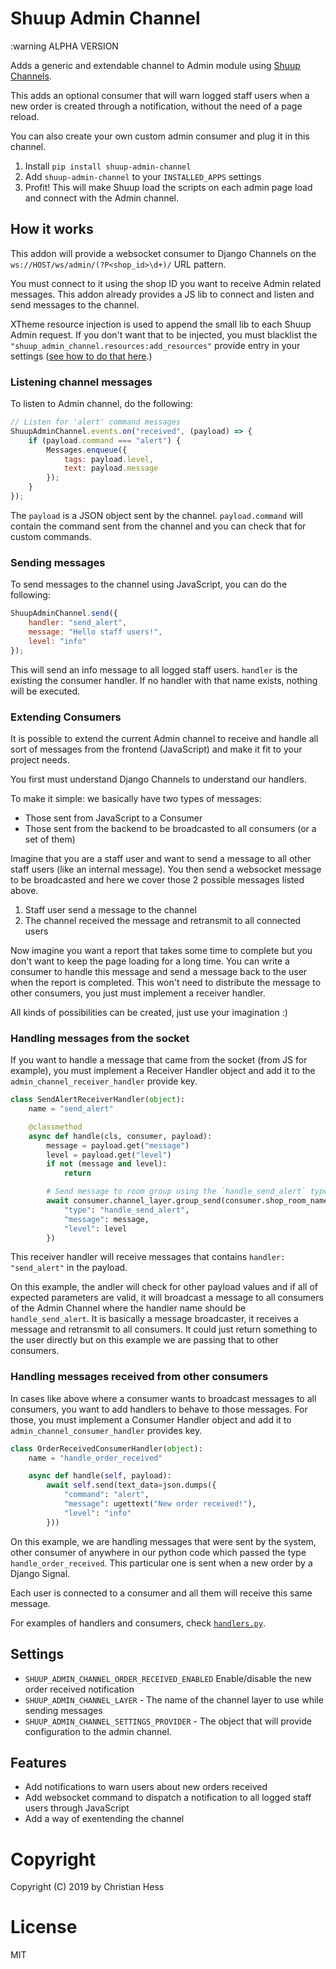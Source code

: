 # Shuup Admin Channel

:warning ALPHA VERSION

Adds a generic and extendable channel to Admin module using [Shuup Channels](https://github.com/chessbr/shuup-channels).

This adds an optional consumer that will warn logged staff users when a new order is created through a notification, without the need of a page reload.

You can also create your own custom admin consumer and plug it in this channel.

1. Install `pip install shuup-admin-channel`
2. Add `shuup-admin-channel` to your `INSTALLED_APPS` settings
3. Profit! This will make Shuup load the scripts on each admin page load and connect with the Admin channel.

## How it works

This addon will provide a websocket consumer to Django Channels on the `ws://HOST/ws/admin/(?P<shop_id>\d+)/` URL pattern.

You must connect to it using the shop ID you want to receive Admin related messages. This addon already provides a JS lib to connect and listen and send messages to the channel.

XTheme resource injection is used to append the small lib to each Shuup Admin request. If you don't want that to be injected, you must blacklist the `"shuup_admin_channel.resources:add_resources"` provide entry in your settings ([see how to do that here](https://shuup.readthedocs.io/en/latest/ref/provides.html#blacklisting-provides).)

### Listening channel messages

To listen to Admin channel, do the following:

```js
// Listen for 'alert' command messages
ShuupAdminChannel.events.on("received", (payload) => {
    if (payload.command === "alert") {
        Messages.enqueue({
            tags: payload.level,
            text: payload.message
        });
    }
});
```

The `payload` is a JSON object sent by the channel. `payload.command` will contain the command sent from the channel and you can check that for custom commands.

### Sending messages

To send messages to the channel using JavaScript, you can do the following:

```js
ShuupAdminChannel.send({
    handler: "send_alert",
    message: "Hello staff users!",
    level: "info"
});
```

This will send an info message to all logged staff users. `handler` is the existing the consumer handler. If no handler with that name exists, nothing will be executed.

### Extending Consumers

It is possible to extend the current Admin channel to receive and handle all sort of messages from the frontend (JavaScript) and make it fit to your project needs.

You first must understand Django Channels to understand our handlers.

To make it simple: we basically have two types of messages:

- Those sent from JavaScript to a Consumer
- Those sent from the backend to be broadcasted to all consumers (or a set of them)

Imagine that you are a staff user and want to send a message to all other staff users (like an internal message). You then send a websocket message to be broadcasted and here we cover those 2 possible messages listed above.

1. Staff user send a message to the channel
2. The channel received the message and retransmit to all connected users

Now imagine you want a report that takes some time to complete but you don't want to keep the page loading for a long time. You can write a consumer to handle this message and send a message back to the user when the report is completed. This won't need to distribute the message to other consumers, you just must implement a receiver handler.

All kinds of possibilities can be created, just use your imagination :)

### Handling messages from the socket
If you want to handle a message that came from the socket (from JS for example), you must implement a Receiver Handler object and add it to the `admin_channel_receiver_handler` provide key.


```py
class SendAlertReceiverHandler(object):
    name = "send_alert"

    @classmethod
    async def handle(cls, consumer, payload):
        message = payload.get("message")
        level = payload.get("level")
        if not (message and level):
            return

        # Send message to room group using the `handle_send_alert` type
        await consumer.channel_layer.group_send(consumer.shop_room_name, {
            "type": "handle_send_alert",
            "message": message,
            "level": level
        })
```

This receiver handler will receive messages that contains `handler: "send_alert"` in the payload.

On this example, the andler will check for other payload values and if all of expected parameters are valid, it will broadcast a message to all consumers of the Admin Channel where the handler name should be `handle_send_alert`. It is basically a message broadcaster, it receives a message and retransmit to all consumers. It could just return something to the user directly but on this example we are passing that to other consumers.

### Handling messages received from other consumers

In cases like above where a consumer wants to broadcast messages to all consumers, you want to add handlers to behave to those messages. For those, you must implement a Consumer Handler object and add it to `admin_channel_consumer_handler` provides key.

```py
class OrderReceivedConsumerHandler(object):
    name = "handle_order_received"

    async def handle(self, payload):
        await self.send(text_data=json.dumps({
            "command": "alert",
            "message": ugettext("New order received!"),
            "level": "info"
        }))

```

On this example, we are handling messages that were sent by the system, other consumer of anywhere in our python code which passed the type `handle_order_received`. This particular one is sent when a new order by a Django Signal.

Each user is connected to a consumer and all them will receive this same message.

For examples of handlers and consumers, check [`handlers.py`](./shuup_admin_channel/handlers.py).

## Settings

- `SHUUP_ADMIN_CHANNEL_ORDER_RECEIVED_ENABLED`  Enable/disable the new order received notification
- `SHUUP_ADMIN_CHANNEL_LAYER` - The name of the channel layer to use while sending messages
- `SHUUP_ADMIN_CHANNEL_SETTINGS_PROVIDER` - The object that will provide configuration to the admin channel.

## Features

- Add notifications to warn users about new orders received
- Add websocket command to dispatch a notification to all logged staff users through JavaScript
- Add a way of exentending the channel

# Copyright

Copyright (C) 2019 by Christian Hess

# License

MIT

